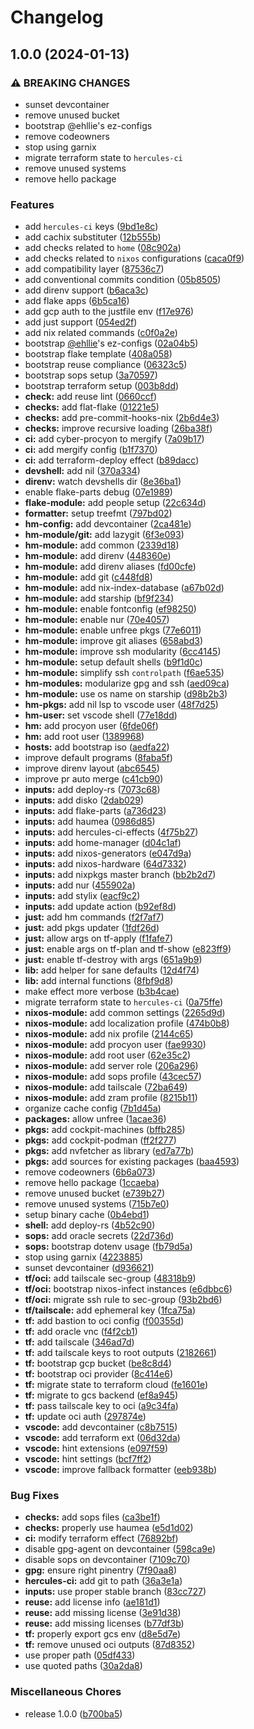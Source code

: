 # Changelog

## 1.0.0 (2024-01-13)


### ⚠ BREAKING CHANGES

* sunset devcontainer
* remove unused bucket
* bootstrap @ehllie's ez-configs
* remove codeowners
* stop using garnix
* migrate terraform state to `hercules-ci`
* remove unused systems
* remove hello package

### Features

* add `hercules-ci` keys ([9bd1e8c](https://github.com/UnidealisticRaccoon/SnowyBurrow/commit/9bd1e8c8d97b32fe40c11edfcd490844ba4b9db7))
* add cachix substituter ([12b555b](https://github.com/UnidealisticRaccoon/SnowyBurrow/commit/12b555b73310fd22a9605febbb9278797d372aee))
* add checks related to `home` ([08c902a](https://github.com/UnidealisticRaccoon/SnowyBurrow/commit/08c902a9e92954ef39679bdb4f3e2118e01a3629))
* add checks related to `nixos` configurations ([caca0f9](https://github.com/UnidealisticRaccoon/SnowyBurrow/commit/caca0f94450eecf1bb8005583ca8d530b5e6d9a8))
* add compatibility layer ([87536c7](https://github.com/UnidealisticRaccoon/SnowyBurrow/commit/87536c78473989086294266fe655edea7a1457ba))
* add conventional commits condition ([05b8505](https://github.com/UnidealisticRaccoon/SnowyBurrow/commit/05b850569e8cdf17ec8605c92a143f5ded7eddca))
* add direnv support ([b6aca3c](https://github.com/UnidealisticRaccoon/SnowyBurrow/commit/b6aca3ce0962e94cf70fa7811845f82766680206))
* add flake apps ([6b5ca16](https://github.com/UnidealisticRaccoon/SnowyBurrow/commit/6b5ca1637525ea104adbd835847b79aa55cfe7c2))
* add gcp auth to the justfile env ([f17e976](https://github.com/UnidealisticRaccoon/SnowyBurrow/commit/f17e976438d7bd379166dd550c544ef793ee2cd4))
* add just support ([054ed2f](https://github.com/UnidealisticRaccoon/SnowyBurrow/commit/054ed2fc153d047633b90185310565ab9f3c8963))
* add nix related commands ([c0f0a2e](https://github.com/UnidealisticRaccoon/SnowyBurrow/commit/c0f0a2e6f40ee9f47101901db2c2c33b36cdeb9e))
* bootstrap [@ehllie](https://github.com/ehllie)'s ez-configs ([02a04b5](https://github.com/UnidealisticRaccoon/SnowyBurrow/commit/02a04b5d2e6eea8c25ae2ea812d2ad70e4bf4164))
* bootstrap flake template ([408a058](https://github.com/UnidealisticRaccoon/SnowyBurrow/commit/408a0581595389d658205dd6662077d44bde34eb))
* bootstrap reuse compliance ([06323c5](https://github.com/UnidealisticRaccoon/SnowyBurrow/commit/06323c5b865fa1f2b45f93fde550ee67bf1bcfd6))
* bootstrap sops setup ([3a70597](https://github.com/UnidealisticRaccoon/SnowyBurrow/commit/3a70597c1d956e43fc8987a703549f73857080a6))
* bootstrap terraform setup ([003b8dd](https://github.com/UnidealisticRaccoon/SnowyBurrow/commit/003b8dd6e174dedc8339798d1265c2960b3f4c93))
* **check:** add reuse lint ([0660ccf](https://github.com/UnidealisticRaccoon/SnowyBurrow/commit/0660ccf1811e40ab9895ab961a6633a276d130da))
* **checks:** add flat-flake ([01221e5](https://github.com/UnidealisticRaccoon/SnowyBurrow/commit/01221e50e3f9cd69c4f17d47b3ad781dc4411eed))
* **checks:** add pre-commit-hooks-nix ([2b6d4e3](https://github.com/UnidealisticRaccoon/SnowyBurrow/commit/2b6d4e3c8ed433a6bad349d272f78e556df83ec8))
* **checks:** improve recursive loading ([26ba38f](https://github.com/UnidealisticRaccoon/SnowyBurrow/commit/26ba38f04924acca3c2327acdcf8540e0802d227))
* **ci:** add cyber-procyon to mergify ([7a09b17](https://github.com/UnidealisticRaccoon/SnowyBurrow/commit/7a09b17c2ab3eb349c3347892e9749afb380bf37))
* **ci:** add mergify config ([b1f7370](https://github.com/UnidealisticRaccoon/SnowyBurrow/commit/b1f7370e5106df96555cc5a0b8e9c5774eb66e1f))
* **ci:** add terraform-deploy effect ([b89dacc](https://github.com/UnidealisticRaccoon/SnowyBurrow/commit/b89dacc61af5041c906f4ae1e2ae41164a2158d8))
* **devshell:** add nil ([370a334](https://github.com/UnidealisticRaccoon/SnowyBurrow/commit/370a334f22498377f7e729bbd6c5bb8215c22ea2))
* **direnv:** watch devshells dir ([8e36ba1](https://github.com/UnidealisticRaccoon/SnowyBurrow/commit/8e36ba1e5bb3d0ac61edfc305e2072de559bb38c))
* enable flake-parts debug ([07e1989](https://github.com/UnidealisticRaccoon/SnowyBurrow/commit/07e19891a280db503bedb93c90a26d773ecf6dbf))
* **flake-module:** add people setup ([22c634d](https://github.com/UnidealisticRaccoon/SnowyBurrow/commit/22c634dfb3c0bf824c02e77128cb813c488ec267))
* **formatter:** setup treefmt ([797bd02](https://github.com/UnidealisticRaccoon/SnowyBurrow/commit/797bd02cb3f588aa93dd913ede6f8c7ce26bf138))
* **hm-config:** add devcontainer ([2ca481e](https://github.com/UnidealisticRaccoon/SnowyBurrow/commit/2ca481e1c4c51ece043c430437ae13547157a62f))
* **hm-module/git:** add lazygit ([6f3e093](https://github.com/UnidealisticRaccoon/SnowyBurrow/commit/6f3e093794fdb5a6c271fd98d14f200cc7d9f54d))
* **hm-module:** add common ([2339d18](https://github.com/UnidealisticRaccoon/SnowyBurrow/commit/2339d18efd09de94912f018137bdb60dcfed0339))
* **hm-module:** add direnv ([448360e](https://github.com/UnidealisticRaccoon/SnowyBurrow/commit/448360e7627655ecebcbb34c0bd0f4e42060fd96))
* **hm-module:** add direnv aliases ([fd00cfe](https://github.com/UnidealisticRaccoon/SnowyBurrow/commit/fd00cfe00b2eb831ca2865daaa1ba784996d23d3))
* **hm-module:** add git ([c448fd8](https://github.com/UnidealisticRaccoon/SnowyBurrow/commit/c448fd886ba98ec8f849a6b120c2386521f773db))
* **hm-module:** add nix-index-database ([a67b02d](https://github.com/UnidealisticRaccoon/SnowyBurrow/commit/a67b02d038a940713b200033e31d30057d82bea9))
* **hm-module:** add starship ([bf9f234](https://github.com/UnidealisticRaccoon/SnowyBurrow/commit/bf9f234ef32b133be98b092081d9dd6ee9b090b9))
* **hm-module:** enable fontconfig ([ef98250](https://github.com/UnidealisticRaccoon/SnowyBurrow/commit/ef98250a4d37a936b2b8d7b47b53136901d2053b))
* **hm-module:** enable nur ([70e4057](https://github.com/UnidealisticRaccoon/SnowyBurrow/commit/70e405744c9d35e53c8bc59b353c2efb3aca108c))
* **hm-module:** enable unfree pkgs ([77e6011](https://github.com/UnidealisticRaccoon/SnowyBurrow/commit/77e601189a7ea76ae1d46bee58ff21dc5a0de520))
* **hm-module:** improve git aliases ([658abd3](https://github.com/UnidealisticRaccoon/SnowyBurrow/commit/658abd3f3851857a98d7f35f4ed8a5894b257535))
* **hm-module:** improve ssh modularity ([6cc4145](https://github.com/UnidealisticRaccoon/SnowyBurrow/commit/6cc4145ef783ce391e7f1e2fc3f41b2e575de91c))
* **hm-module:** setup default shells ([b9f1d0c](https://github.com/UnidealisticRaccoon/SnowyBurrow/commit/b9f1d0c9901dab1ef8230a23f8836b37e1a79f8e))
* **hm-module:** simplify ssh `controlpath` ([f6ae535](https://github.com/UnidealisticRaccoon/SnowyBurrow/commit/f6ae5358a269dd83b60c0ae7428bf131d5858efc))
* **hm-modules:** modularize gpg and ssh ([aed09ca](https://github.com/UnidealisticRaccoon/SnowyBurrow/commit/aed09cab26771e0f3b2962582f03acea5bfecd80))
* **hm-module:** use os name on starship ([d98b2b3](https://github.com/UnidealisticRaccoon/SnowyBurrow/commit/d98b2b30a7a5131fde525886128b0e28c29d8def))
* **hm-pkgs:** add nil lsp to vscode user ([48f7d25](https://github.com/UnidealisticRaccoon/SnowyBurrow/commit/48f7d2534a0c0a5690b87217cb9d728a9f916278))
* **hm-user:** set vscode shell ([77e18dd](https://github.com/UnidealisticRaccoon/SnowyBurrow/commit/77e18dd4b3efe622e7402bde95522db199aac157))
* **hm:** add procyon user ([6fde06f](https://github.com/UnidealisticRaccoon/SnowyBurrow/commit/6fde06fa0f7453e1fe10b9f17ecfc32581442721))
* **hm:** add root user ([1389968](https://github.com/UnidealisticRaccoon/SnowyBurrow/commit/13899680806bcae795a257222dd596052a00d234))
* **hosts:** add bootstrap iso ([aedfa22](https://github.com/UnidealisticRaccoon/SnowyBurrow/commit/aedfa2266edd9c941e6439d71a9e548d08af5889))
* improve default programs ([8faba5f](https://github.com/UnidealisticRaccoon/SnowyBurrow/commit/8faba5fa931c7c572f85c6973658afb6202744f1))
* improve direnv layout ([abc6545](https://github.com/UnidealisticRaccoon/SnowyBurrow/commit/abc6545fa3d1eec77b0e0cf2cc931407faba9edf))
* improve pr auto merge ([c41cb90](https://github.com/UnidealisticRaccoon/SnowyBurrow/commit/c41cb908ab2945258e50994927cd59087f05adb5))
* **inputs:** add deploy-rs ([7073c68](https://github.com/UnidealisticRaccoon/SnowyBurrow/commit/7073c68f684c4f36162d67956c10f9f54bf6e97e))
* **inputs:** add disko ([2dab029](https://github.com/UnidealisticRaccoon/SnowyBurrow/commit/2dab02904e680ba62d9568c8dd7b1b7dbc58248b))
* **inputs:** add flake-parts ([a736d23](https://github.com/UnidealisticRaccoon/SnowyBurrow/commit/a736d232015ae903adc66be786b6cc10aad8e5b3))
* **inputs:** add haumea ([0986d85](https://github.com/UnidealisticRaccoon/SnowyBurrow/commit/0986d8566dd729a5409f1286f4e12732faf2a697))
* **inputs:** add hercules-ci-effects ([4f75b27](https://github.com/UnidealisticRaccoon/SnowyBurrow/commit/4f75b272413cca02cc1ed32940d11ed4dd9e1ad7))
* **inputs:** add home-manager ([d04c1af](https://github.com/UnidealisticRaccoon/SnowyBurrow/commit/d04c1af18323e8e26012ecabbeb9493a86d18253))
* **inputs:** add nixos-generators ([e047d9a](https://github.com/UnidealisticRaccoon/SnowyBurrow/commit/e047d9a02324560c0a18bbb3fed4b290e2aee921))
* **inputs:** add nixos-hardware ([64d7332](https://github.com/UnidealisticRaccoon/SnowyBurrow/commit/64d73321195ea0bf98e14bed40a95bde9f52552d))
* **inputs:** add nixpkgs master branch ([bb2b2d7](https://github.com/UnidealisticRaccoon/SnowyBurrow/commit/bb2b2d78abbe1f0256c5da46ab9a3d2a36f49efd))
* **inputs:** add nur ([455902a](https://github.com/UnidealisticRaccoon/SnowyBurrow/commit/455902a216eede4078e6f077a0e7fdaacd8ed29d))
* **inputs:** add stylix ([eacf9c2](https://github.com/UnidealisticRaccoon/SnowyBurrow/commit/eacf9c283cc2b370a05d2eca047cbc8f29bee868))
* **inputs:** add update action ([b92ef8d](https://github.com/UnidealisticRaccoon/SnowyBurrow/commit/b92ef8d79e75bd3e2fe8b3924cdcacf2645b96ea))
* **just:** add hm commands ([f2f7af7](https://github.com/UnidealisticRaccoon/SnowyBurrow/commit/f2f7af7894af78e05fd7278d486cd3a5b5611b7c))
* **just:** add pkgs updater ([1fdf26d](https://github.com/UnidealisticRaccoon/SnowyBurrow/commit/1fdf26d224e57dc2dc0bc6b708543145c92c3884))
* **just:** allow args on tf-apply ([f1fafe7](https://github.com/UnidealisticRaccoon/SnowyBurrow/commit/f1fafe7a3631673c9be18f6602cad345718a9f3c))
* **just:** enable args on tf-plan and tf-show ([e823ff9](https://github.com/UnidealisticRaccoon/SnowyBurrow/commit/e823ff937c52b858aaed3dceeeebfc6f40fc0764))
* **just:** enable tf-destroy with args ([651a9b9](https://github.com/UnidealisticRaccoon/SnowyBurrow/commit/651a9b90be33a71d399d36fdd4899cd44eb83f0b))
* **lib:** add helper for sane defaults ([12d4f74](https://github.com/UnidealisticRaccoon/SnowyBurrow/commit/12d4f74cf4cb3afc73a9ee30db23ea516c30f8de))
* **lib:** add internal functions ([8fbf9d8](https://github.com/UnidealisticRaccoon/SnowyBurrow/commit/8fbf9d891b78ad8e520ff1a279fc6e32f0e2b43b))
* make effect more verbose ([b3b4cae](https://github.com/UnidealisticRaccoon/SnowyBurrow/commit/b3b4cae1673b39b4ba043b063e5a5e3f0c8b5d1e))
* migrate terraform state to `hercules-ci` ([0a75ffe](https://github.com/UnidealisticRaccoon/SnowyBurrow/commit/0a75ffefc34a3cccda2cf735c16d074837d04522))
* **nixos-module:** add common settings ([2265d9d](https://github.com/UnidealisticRaccoon/SnowyBurrow/commit/2265d9d9cb56903a1fffc7d7bc8f76865c95cb4b))
* **nixos-module:** add localization profile ([474b0b8](https://github.com/UnidealisticRaccoon/SnowyBurrow/commit/474b0b8c70b9433782472d46e22073d3cbacd15b))
* **nixos-module:** add nix profile ([2144c65](https://github.com/UnidealisticRaccoon/SnowyBurrow/commit/2144c6533121bb2b3237a2787aa33fbb015ba24c))
* **nixos-module:** add procyon user ([fae9930](https://github.com/UnidealisticRaccoon/SnowyBurrow/commit/fae9930acfe27b67b2d5344ccf7c6ea6b5a3f528))
* **nixos-module:** add root user ([62e35c2](https://github.com/UnidealisticRaccoon/SnowyBurrow/commit/62e35c2f064f1a3b79a696926e86778a91d960c0))
* **nixos-module:** add server role ([206a296](https://github.com/UnidealisticRaccoon/SnowyBurrow/commit/206a2969a9089c0b86931b10aa4c6601248c7c8b))
* **nixos-module:** add sops profile ([43cec57](https://github.com/UnidealisticRaccoon/SnowyBurrow/commit/43cec57c49e768d1e47f82ff5e3e3c039ec7bde6))
* **nixos-module:** add tailscale ([72ba649](https://github.com/UnidealisticRaccoon/SnowyBurrow/commit/72ba6496aaa3860eaa51d465ae25c1cc34aef902))
* **nixos-module:** add zram profile ([8215b11](https://github.com/UnidealisticRaccoon/SnowyBurrow/commit/8215b11d07ea3d6f3960bbf0bc72075b4daa873f))
* organize cache config ([7b1d45a](https://github.com/UnidealisticRaccoon/SnowyBurrow/commit/7b1d45a8a47e35813969231fd2c0f3f7d8e0d83d))
* **packages:** allow unfree ([1acae36](https://github.com/UnidealisticRaccoon/SnowyBurrow/commit/1acae3636e4da74432760a70e4043449f72558a6))
* **pkgs:** add cockpit-machines ([bffb285](https://github.com/UnidealisticRaccoon/SnowyBurrow/commit/bffb2857581a69bc6502a974933e18792789ed0f))
* **pkgs:** add cockpit-podman ([ff2f277](https://github.com/UnidealisticRaccoon/SnowyBurrow/commit/ff2f2771785e2d7298abc3ee2008001548a208a5))
* **pkgs:** add nvfetcher as library ([ed7a77b](https://github.com/UnidealisticRaccoon/SnowyBurrow/commit/ed7a77b5ad1b2664f1b1036da187bcdda6804994))
* **pkgs:** add sources for existing packages ([baa4593](https://github.com/UnidealisticRaccoon/SnowyBurrow/commit/baa4593026e45127ec366cb164d8d8560f7075a1))
* remove codeowners ([6b6a073](https://github.com/UnidealisticRaccoon/SnowyBurrow/commit/6b6a073c210362cc24de5c0b98482db4824627ae))
* remove hello package ([1ccaeba](https://github.com/UnidealisticRaccoon/SnowyBurrow/commit/1ccaeba5cd58564b19fc120c255a9db32041bc70))
* remove unused bucket ([e739b27](https://github.com/UnidealisticRaccoon/SnowyBurrow/commit/e739b27b1f2744c151852e284c44e0eba2b949a2))
* remove unused systems ([715b7e0](https://github.com/UnidealisticRaccoon/SnowyBurrow/commit/715b7e04c712461d8bd8e4c882f16eb755e36d6e))
* setup binary cache ([0b4ebd1](https://github.com/UnidealisticRaccoon/SnowyBurrow/commit/0b4ebd1bca309ef243669db0d4aed1ede74c7b55))
* **shell:** add deploy-rs ([4b52c90](https://github.com/UnidealisticRaccoon/SnowyBurrow/commit/4b52c90093767ed348eafbac2dc7decb0be16d2e))
* **sops:** add oracle secrets ([22d736d](https://github.com/UnidealisticRaccoon/SnowyBurrow/commit/22d736d037c925cfa0b0e442401b9a6e03af7e98))
* **sops:** bootstrap dotenv usage ([fb79d5a](https://github.com/UnidealisticRaccoon/SnowyBurrow/commit/fb79d5a2482b6865c419825dc18f2bd097aa3051))
* stop using garnix ([4223885](https://github.com/UnidealisticRaccoon/SnowyBurrow/commit/42238856f90cf57f08b58a06ba25944d4a4dc820))
* sunset devcontainer ([d936621](https://github.com/UnidealisticRaccoon/SnowyBurrow/commit/d9366214521b234d6884b0ddeb680742bb82e0a8))
* **tf/oci:** add tailscale sec-group ([48318b9](https://github.com/UnidealisticRaccoon/SnowyBurrow/commit/48318b95bd30319e39c1f90075126773480dc1c1))
* **tf/oci:** bootstrap nixos-infect instances ([e6dbbc6](https://github.com/UnidealisticRaccoon/SnowyBurrow/commit/e6dbbc6c7e0dab2553c092cdd2c35529df74d925))
* **tf/oci:** migrate ssh rule to sec-group ([93b2bd6](https://github.com/UnidealisticRaccoon/SnowyBurrow/commit/93b2bd6c4c74df411f9b138311916a016b2d156d))
* **tf/tailscale:** add ephemeral key ([1fca75a](https://github.com/UnidealisticRaccoon/SnowyBurrow/commit/1fca75a5c9a27dff8c169107626fd8645915a9aa))
* **tf:** add bastion to oci config ([f00355d](https://github.com/UnidealisticRaccoon/SnowyBurrow/commit/f00355de16c48dd6a32079dfb35e6daa275ebac6))
* **tf:** add oracle vnc ([f4f2cb1](https://github.com/UnidealisticRaccoon/SnowyBurrow/commit/f4f2cb1b465f3ea78bc094aa950743244d051725))
* **tf:** add tailscale ([346ad7d](https://github.com/UnidealisticRaccoon/SnowyBurrow/commit/346ad7d2899c56495f768e1a20aae79e176a36b0))
* **tf:** add tailscale keys to root outputs ([2182661](https://github.com/UnidealisticRaccoon/SnowyBurrow/commit/2182661f2f107ef63da4c4d1b294320b32bdd9f9))
* **tf:** bootstrap gcp bucket ([be8c8d4](https://github.com/UnidealisticRaccoon/SnowyBurrow/commit/be8c8d4e7bc4881a12864d5749590d7c4d1daec8))
* **tf:** bootstrap oci provider ([8c414e6](https://github.com/UnidealisticRaccoon/SnowyBurrow/commit/8c414e6238fb54f49e975824b8fbb705b022a273))
* **tf:** migrate state to terraform cloud ([fe1601e](https://github.com/UnidealisticRaccoon/SnowyBurrow/commit/fe1601e16d96b600191e4b46fd6f5f72dce33a80))
* **tf:** migrate to gcs backend ([ef8a945](https://github.com/UnidealisticRaccoon/SnowyBurrow/commit/ef8a94507684b65d88bd002d8be3fd28d15e7169))
* **tf:** pass tailscale key to oci ([a9c34fa](https://github.com/UnidealisticRaccoon/SnowyBurrow/commit/a9c34fabea33eea0a39a9cdf4016b00120dc566c))
* **tf:** update oci auth ([297874e](https://github.com/UnidealisticRaccoon/SnowyBurrow/commit/297874e589af334fdd0553b8f1335d5e6d2720cd))
* **vscode:** add devcontainer ([c8b7515](https://github.com/UnidealisticRaccoon/SnowyBurrow/commit/c8b75159b1e263a423aed59513043b35ba605208))
* **vscode:** add terraform ext ([06d32da](https://github.com/UnidealisticRaccoon/SnowyBurrow/commit/06d32da5bd62959590a2f80d2042ef6c9fe44ff7))
* **vscode:** hint extensions ([e097f59](https://github.com/UnidealisticRaccoon/SnowyBurrow/commit/e097f59d7c7f0d7691ba13ffff336a1bc8636b03))
* **vscode:** hint settings ([bcf7ff2](https://github.com/UnidealisticRaccoon/SnowyBurrow/commit/bcf7ff285e514551fd0b629f5b86cbc6b02f987d))
* **vscode:** improve fallback formatter ([eeb938b](https://github.com/UnidealisticRaccoon/SnowyBurrow/commit/eeb938b02fba70ea9f5ac64ad8e64462d612db90))


### Bug Fixes

* **checks:** add sops files ([ca3be1f](https://github.com/UnidealisticRaccoon/SnowyBurrow/commit/ca3be1f8ade3c751160d3babef1202515038b125))
* **checks:** properly use haumea ([e5d1d02](https://github.com/UnidealisticRaccoon/SnowyBurrow/commit/e5d1d02678916082a40bf2880b251a0c6b0d149d))
* **ci:** modify terraform effect ([76892bf](https://github.com/UnidealisticRaccoon/SnowyBurrow/commit/76892bf449224fb82eee7def9519e4db1cfbc567))
* disable gpg-agent on devcontainer ([598ca9e](https://github.com/UnidealisticRaccoon/SnowyBurrow/commit/598ca9e28cbc4329d3f27212fb37cc8055eec77b))
* disable sops on devcontainer ([7109c70](https://github.com/UnidealisticRaccoon/SnowyBurrow/commit/7109c70c493f466447d7bda683440e82a01800cb))
* **gpg:** ensure right pinentry ([7f90aa8](https://github.com/UnidealisticRaccoon/SnowyBurrow/commit/7f90aa8bae928e361cde06976cd3fa735ea32fa1))
* **hercules-ci:** add git to path ([36a3e1a](https://github.com/UnidealisticRaccoon/SnowyBurrow/commit/36a3e1a1a091b02dd83343c68624150b3c0cdacc))
* **inputs:** use proper stable branch ([83cc727](https://github.com/UnidealisticRaccoon/SnowyBurrow/commit/83cc7273897785f16a9b13aa7bd08a027226451d))
* **reuse:** add license info ([ae181d1](https://github.com/UnidealisticRaccoon/SnowyBurrow/commit/ae181d1a8a7c195841ba41aae4c2a7ca2e44d5a5))
* **reuse:** add missing license ([3e91d38](https://github.com/UnidealisticRaccoon/SnowyBurrow/commit/3e91d3845347fad2832876ca35379fc7df0ea5c9))
* **reuse:** add missing licenses ([b77df3b](https://github.com/UnidealisticRaccoon/SnowyBurrow/commit/b77df3b672dca6bce886c60a21eb3984dca14dd1))
* **tf:** properly export gcs env ([d8e5d7e](https://github.com/UnidealisticRaccoon/SnowyBurrow/commit/d8e5d7e2a08c86a63e273df7d0f081d3a1a9078d))
* **tf:** remove unused oci outputs ([87d8352](https://github.com/UnidealisticRaccoon/SnowyBurrow/commit/87d835262ef4be43ca134fef5a1f60e1d1d0546c))
* use proper path ([05df433](https://github.com/UnidealisticRaccoon/SnowyBurrow/commit/05df433e2b645496895e8c95732276d099e1f060))
* use quoted paths ([30a2da8](https://github.com/UnidealisticRaccoon/SnowyBurrow/commit/30a2da82d38100cf05968ccd6ae4218815cca3fa))


### Miscellaneous Chores

* release 1.0.0 ([b700ba5](https://github.com/UnidealisticRaccoon/SnowyBurrow/commit/b700ba5e9529cc65e16a14a1aabdd5761027d549))
